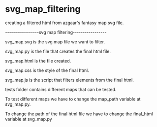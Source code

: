 # svg_map_filtering

creating a filtered html from azgaar's fantasy map svg file.

-----------------svg map filtering-----------------

svg_map.svg is the svg map file we want to filter.

svg_map.py is the file that creates the final html file.

svg_map.html is the file created.

svg_map.css is the style of the final html.

svg_map.js is the script that filters elements from the final html.

tests folder contains different maps that can be tested. 

To test different maps we have to change the map_path variable at svg_map.py.

To change the path of the final html file we have to change the final_html variable at svg_map.py
